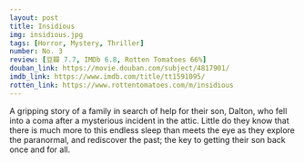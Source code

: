 ```yaml
---
layout: post 
title: Insidious
img: insidious.jpg
tags: [Horror, Mystery, Thriller]
number: No. 3
review: [豆瓣 7.7, IMDb 6.8, Rotten Tomatoes 66%]
douban_link: https://movie.douban.com/subject/4817901/
imdb_link: https://www.imdb.com/title/tt1591095/
rotten_link: https://www.rottentomatoes.com/m/insidious
---
```


A gripping story of a family in search of help for their son, Dalton, who fell into a coma after a mysterious incident in the attic. Little do they know that there is much more to this endless sleep than meets the eye as they explore the paranormal, and rediscover the past; the key to getting their son back once and for all.